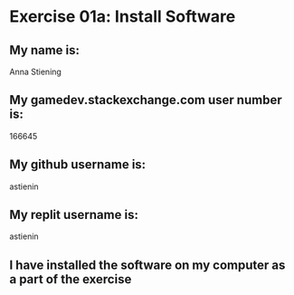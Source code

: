 
# Exercise 01a: Install Software

## My name is:
Anna Stiening

## My gamedev.stackexchange.com user number is:
166645

## My github username is:
astienin

## My replit username is:
astienin

## I have installed the software on my computer as a part of the exercise
```
